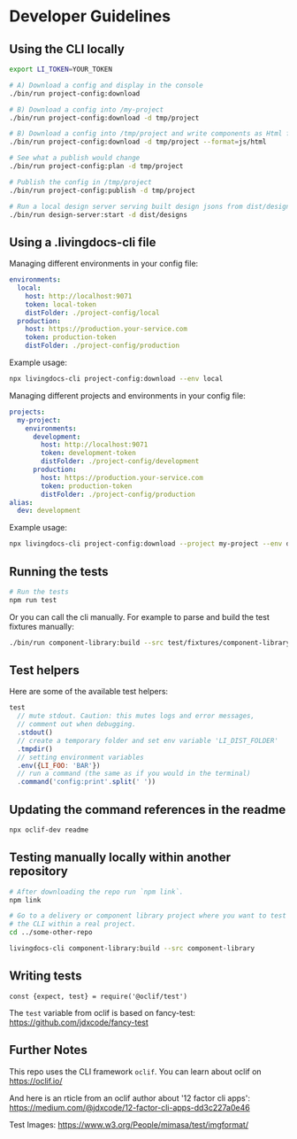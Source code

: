 # Developer Guidelines

## Using the CLI locally

```sh
export LI_TOKEN=YOUR_TOKEN

# A) Download a config and display in the console
./bin/run project-config:download

# B) Download a config into /my-project
./bin/run project-config:download -d tmp/project

# B) Download a config into /tmp/project and write components as Html files
./bin/run project-config:download -d tmp/project --format=js/html

# See what a publish would change
./bin/run project-config:plan -d tmp/project

# Publish the config in /tmp/project
./bin/run project-config:publish -d tmp/project

# Run a local design server serving built design jsons from dist/designs
./bin/run design-server:start -d dist/designs
```

## Using a .livingdocs-cli file

Managing different environments in your config file:
```yaml
environments:
  local:
    host: http://localhost:9071
    token: local-token
    distFolder: ./project-config/local
  production:
    host: https://production.your-service.com
    token: production-token
    distFolder: ./project-config/production
```

Example usage:
```bash
npx livingdocs-cli project-config:download --env local
```

Managing different projects and environments in your config file:
```yaml
projects:
  my-project:
    environments:
      development:
        host: http://localhost:9071
        token: development-token
        distFolder: ./project-config/development
      production:
        host: https://production.your-service.com
        token: production-token
        distFolder: ./project-config/production
alias:
  dev: development
```

Example usage:
```bash
npx livingdocs-cli project-config:download --project my-project --env dev
```

## Running the tests

```bash
# Run the tests
npm run test
```

Or you can call the cli manually.
For example to parse and build the test fixtures manually:
```bash
./bin/run component-library:build --src test/fixtures/component-library
```

## Test helpers

Here are some of the available test helpers:

```js
test
  // mute stdout. Caution: this mutes logs and error messages,
  // comment out when debugging.
  .stdout()
  // create a temporary folder and set env variable 'LI_DIST_FOLDER'
  .tmpdir()
  // setting environment variables
  .env({LI_FOO: 'BAR'})
  // run a command (the same as if you would in the terminal)
  .command('config:print'.split(' '))
```

## Updating the command references in the readme

```bash
npx oclif-dev readme
```

## Testing manually locally within another repository

```bash
# After downloading the repo run `npm link`.
npm link

# Go to a delivery or component library project where you want to test
# the CLI within a real project.
cd ../some-other-repo

livingdocs-cli component-library:build --src component-library
```

## Writing tests

`const {expect, test} = require('@oclif/test')`

The `test` variable from oclif is based on fancy-test: https://github.com/jdxcode/fancy-test

## Further Notes

This repo uses the CLI framework `oclif`. You can learn about oclif on https://oclif.io/

And here is an rticle from an oclif author about '12 factor cli apps': https://medium.com/@jdxcode/12-factor-cli-apps-dd3c227a0e46

Test Images:
https://www.w3.org/People/mimasa/test/imgformat/
